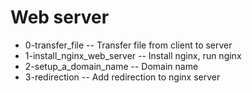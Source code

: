 # Web server
- 0-transfer_file -- Transfer file from client to server
- 1-install_nginx_web_server -- Install nginx, run nginx
- 2-setup_a_domain_name -- Domain name
- 3-redirection -- Add redirection to nginx server
